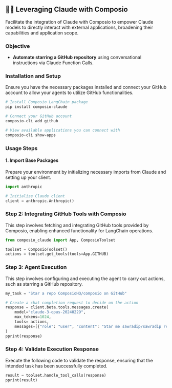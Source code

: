 ## 🚀🔗 Leveraging Claude with Composio

Facilitate the integration of Claude with Composio to empower Claude models to directly interact with external applications, broadening their capabilities and application scope.

### Objective

- **Automate starring a GitHub repository** using conversational instructions via Claude Function Calls.

### Installation and Setup

Ensure you have the necessary packages installed and connect your GitHub account to allow your agents to utilize GitHub functionalities.

```bash
# Install Composio LangChain package
pip install composio-claude

# Connect your GitHub account
composio-cli add github

# View available applications you can connect with
composio-cli show-apps
```

### Usage Steps

#### 1. Import Base Packages

Prepare your environment by initializing necessary imports from Claude and setting up your client.

```python
import anthropic

# Initialize Claude client
client = anthropic.Anthropic()
```

### Step 2: Integrating GitHub Tools with Composio

This step involves fetching and integrating GitHub tools provided by Composio, enabling enhanced functionality for LangChain operations.
```python
from composio_claude import App, ComposioToolset

toolset = ComposioToolset()
actions = toolset.get_tools(tools=App.GITHUB)
```

### Step 3: Agent Execution

This step involves configuring and executing the agent to carry out actions, such as starring a GitHub repository.

```python
my_task = "Star a repo ComposioHQ/composio on GitHub"

# Create a chat completion request to decide on the action
response = client.beta.tools.messages.create(
    model="claude-3-opus-20240229",
    max_tokens=1024,
    tools= actions,
    messages=[{"role": "user", "content": "Star me sawradip/sawradip repo in github."}],
)
pprint(response)
```

### Step 4: Validate Execution Response

Execute the following code to validate the response, ensuring that the intended task has been successfully completed.

```python
result = toolset.handle_tool_calls(response)
pprint(result)
```
